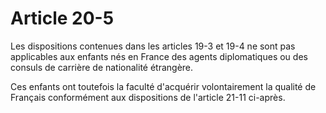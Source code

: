 # Article 20-5

Les dispositions contenues dans les articles 19-3 et 19-4 ne sont pas applicables aux enfants nés en France des agents diplomatiques ou des consuls de carrière de nationalité étrangère.

Ces enfants ont toutefois la faculté d'acquérir volontairement la qualité de Français conformément aux dispositions de l'article 21-11 ci-après.

